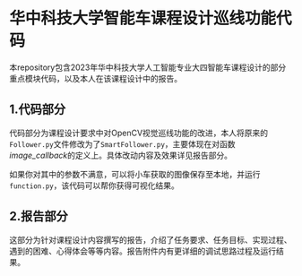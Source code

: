 # 华中科技大学智能车课程设计巡线功能代码
本repository包含2023年华中科技大学人工智能专业大四智能车课程设计的部分重点模块代码，以及本人在该课程设计中的报告。
## 1.代码部分
代码部分为课程设计要求中对OpenCV视觉巡线功能的改进，本人将原来的`Follower.py`文件修改为了`SmartFollower.py`，主要体现在对函数*image_callback*的定义上。具体改动内容及效果详见报告部分。

如果你对其中的参数不满意，可以将小车获取的图像保存至本地，并运行`function.py`，该代码可以帮你获得可视化结果。
## 2.报告部分
这部分为针对课程设计内容撰写的报告，介绍了任务要求、任务目标、实现过程、遇到的困难、心得体会等等内容。报告附件内有更详细的调试思路过程及运行结果。
